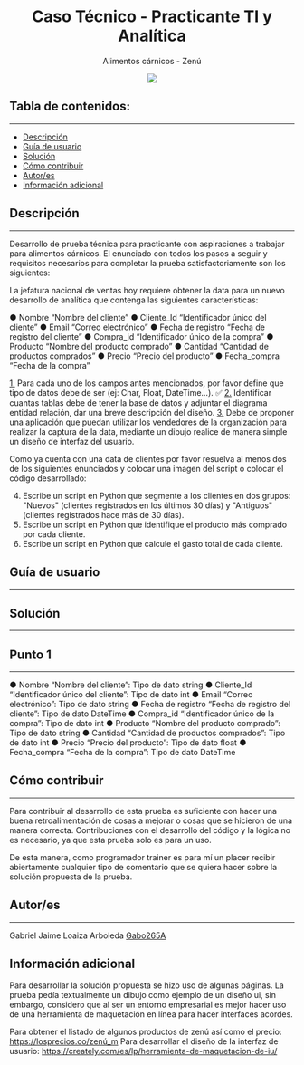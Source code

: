 <h1 align="center">Caso Técnico - Practicante TI y Analítica</h1>
<p align="center">Alimentos cárnicos - Zenú</p>
<p align="center"><img src="https://ii.ct-stc.com/1/logos/empresas/2020/11/26//gruponutresa224244thumbnail.png"/></p>

## Tabla de contenidos:

---

- [Descripción](#descripción)
- [Guía de usuario](#guía-de-usuario)
- [Solución](#solución)
- [Cómo contribuir](#cómo-contribuir)
- [Autor/es](#autores)
- [Información adicional](#información-adicional)

## Descripción

---

Desarrollo de prueba técnica para practicante con aspiraciones a trabajar para alimentos cárnicos. El enunciado con todos los pasos a seguir y requisitos necesarios para completar la prueba satisfactoriamente son los siguientes:

La jefatura nacional de ventas hoy requiere obtener la data para un nuevo desarrollo de analítica que contenga las siguientes características:

● Nombre “Nombre del cliente”
● Cliente_Id “Identificador único del cliente”
● Email “Correo electrónico”
● Fecha de registro “Fecha de registro del cliente”
● Compra_id “Identificador único de la compra”
● Producto “Nombre del producto comprado”
● Cantidad “Cantidad de productos comprados”
● Precio “Precio del producto”
● Fecha_compra “Fecha de la compra”

[1.](#punto_1) Para cada uno de los campos antes mencionados, por favor define que tipo de datos debe de ser (ej: Char, Float, DateTime…). ✅
[2.](#punto_2) Identificar cuantas tablas debe de tener la base de datos y adjuntar el diagrama entidad relación, dar una breve descripción del diseño.
[3.](#punto_3) Debe de proponer una aplicación que puedan utilizar los vendedores de la organización para realizar la captura de la data, mediante un dibujo realice de manera simple un diseño de interfaz del usuario.

Como ya cuenta con una data de clientes por favor resuelva al menos dos de los siguientes enunciados y colocar una imagen del script o colocar el código desarrollado:

4. Escribe un script en Python que segmente a los clientes en dos grupos: "Nuevos" (clientes registrados en los últimos 30 días) y "Antiguos" (clientes registrados hace más de 30 días).
5. Escribe un script en Python que identifique el producto más comprado por cada cliente.
6. Escribe un script en Python que calcule el gasto total de cada cliente.

## Guía de usuario

---

## Solución

---

## Punto 1

---

● Nombre “Nombre del cliente”: Tipo de dato string
● Cliente_Id “Identificador único del cliente”: Tipo de dato int
● Email “Correo electrónico”: Tipo de dato string
● Fecha de registro “Fecha de registro del cliente”: Tipo de dato DateTime
● Compra_id “Identificador único de la compra”: Tipo de dato int
● Producto “Nombre del producto comprado”: Tipo de dato string
● Cantidad “Cantidad de productos comprados”: Tipo de dato int
● Precio “Precio del producto”: Tipo de dato float
● Fecha_compra “Fecha de la compra”: Tipo de dato DateTime

## Cómo contribuir

---

Para contribuir al desarrollo de esta prueba es suficiente con hacer una buena retroalimentación de cosas a mejorar o cosas que se hicieron de una manera correcta. Contribuciones con el desarrollo del código y la lógica no es necesario, ya que esta prueba solo es para un uso.

De esta manera, como programador trainer es para mí un placer recibir abiertamente cualquier tipo de comentario que se quiera hacer sobre la solución propuesta de la prueba.

## Autor/es

---

Gabriel Jaime Loaiza Arboleda [Gabo265A](https://github.com/Gabo265A)

## Información adicional

Para desarrollar la solución propuesta se hizo uso de algunas páginas. La prueba pedía textualmente un dibujo como ejemplo de un diseño ui, sin embargo, considero que al ser un entorno empresarial es mejor hacer uso de una herramienta de maquetación en línea para hacer interfaces acordes.

Para obtener el listado de algunos productos de zenú así como el precio: https://losprecios.co/zenú_m
Para desarrollar el diseño de la interfaz de usuario: https://creately.com/es/lp/herramienta-de-maquetacion-de-iu/
